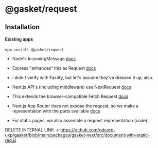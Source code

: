# @gasket/request

## Installation

#### Existing apps

```shell
npm install @gasket/request
```

- Node's IncomingMessage [docs](https://nodejs.org/api/http.html#http_class_http_incomingmessage)
- Express "enhances" this as Request [docs](https://expressjs.com/en/api.html#req)
- I didn't verify with Fastify, but let's assume they've dressed it up, also.
- Next.js API's (including middleware) use NextRequest [docs](https://nextjs.org/docs/pages/api-reference/functions/next-request)
- This extends the browser-compatible Fetch Request [docs](https://developer.mozilla.org/en-US/docs/Web/API/Request)
- Next.js App Router does not expose the request, so we make a representation with the parts available [docs](https://github.com/godaddy/gasket/blob/main/packages/gasket-nextjs/README.md#request)

- For static pages, we also assemble a request representation (code).

DELETE INTERNAL LINK -> https://github.com/gdcorp-uxp/gasket/blob/main/packages/gasket-next/src/document/with-static-req.js

